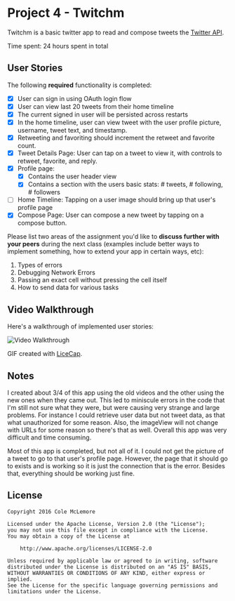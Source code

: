 # Project 4 - Twitchm

Twitchm is a basic twitter app to read and compose tweets the [Twitter API](https://apps.twitter.com/).

Time spent: 24 hours spent in total

## User Stories

The following **required** functionality is completed:

- [X] User can sign in using OAuth login flow
- [X] User can view last 20 tweets from their home timeline
- [X] The current signed in user will be persisted across restarts
- [X] In the home timeline, user can view tweet with the user profile picture, username, tweet text, and timestamp.
- [X] Retweeting and favoriting should increment the retweet and favorite count.
- [X] Tweet Details Page: User can tap on a tweet to view it, with controls to retweet, favorite, and reply.
- [X] Profile page:
   - [X] Contains the user header view
   - [X] Contains a section with the users basic stats: # tweets, # following, # followers
- [ ] Home Timeline: Tapping on a user image should bring up that user's profile page
- [X] Compose Page: User can compose a new tweet by tapping on a compose button.

Please list two areas of the assignment you'd like to **discuss further with your peers** during the next class (examples include better ways to implement something, how to extend your app in certain ways, etc):

1. Types of errors
2. Debugging Network Errors
3. Passing an exact cell without pressing the cell itself
4. How to send data for various tasks

## Video Walkthrough 

Here's a walkthrough of implemented user stories:

<img src='http://i.imgur.com/4S1mm5c.gif' title='Video Walkthrough' width='' alt='Video Walkthrough' />

GIF created with [LiceCap](http://www.cockos.com/licecap/).

## Notes

I created about 3/4 of this app using the old videos and the other using the new ones when they came out. This led to
miniscule errors in the code that I'm still not sure what they were, but were causing very strange and large problems.
For instance I could retrieve user data but not tweet data, as that what unauthorized for some reason. Also, the imageView
will not change with URLs for some reason so there's that as well. Overall this app was very difficult and time consuming.

Most of this app is completed, but not all of it. I could not get the picture of a tweet to go to that user's profile page. However, the page that it should go to exists and is working so it is just the connection that is the error. Besides that, everything should be working just fine.

## License

    Copyright 2016 Cole McLemore

    Licensed under the Apache License, Version 2.0 (the "License");
    you may not use this file except in compliance with the License.
    You may obtain a copy of the License at

        http://www.apache.org/licenses/LICENSE-2.0

    Unless required by applicable law or agreed to in writing, software
    distributed under the License is distributed on an "AS IS" BASIS,
    WITHOUT WARRANTIES OR CONDITIONS OF ANY KIND, either express or implied.
    See the License for the specific language governing permissions and
    limitations under the License.
